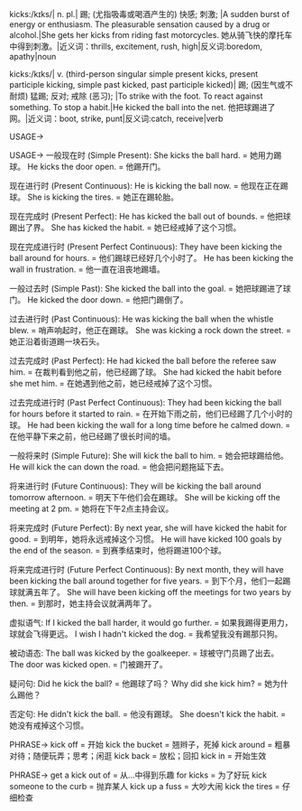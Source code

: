kicks:/kɪks/| n. pl.| 踢; (尤指吸毒或喝酒产生的) 快感; 刺激;  |A sudden burst of energy or enthusiasm.  The pleasurable sensation caused by a drug or alcohol.|She gets her kicks from riding fast motorcycles. 她从骑飞快的摩托车中得到刺激。|近义词：thrills, excitement, rush, high|反义词:boredom, apathy|noun

kicks:/kɪks/| v. (third-person singular simple present kicks, present participle kicking, simple past kicked, past participle kicked)| 踢; (因生气或不耐烦) 猛踢; 反对; 戒除 (恶习); |To strike with the foot. To react against something. To stop a habit.|He kicked the ball into the net. 他把球踢进了网。|近义词：boot, strike, punt|反义词:catch, receive|verb


USAGE->

USAGE->
一般现在时 (Simple Present):
She kicks the ball hard. = 她用力踢球。
He kicks the door open. = 他踢开门。

现在进行时 (Present Continuous):
He is kicking the ball now. = 他现在正在踢球。
She is kicking the tires. = 她正在踢轮胎。

现在完成时 (Present Perfect):
He has kicked the ball out of bounds. = 他把球踢出了界。
She has kicked the habit. = 她已经戒掉了这个习惯。

现在完成进行时 (Present Perfect Continuous):
They have been kicking the ball around for hours. = 他们踢球已经好几个小时了。
He has been kicking the wall in frustration. = 他一直在沮丧地踢墙。

一般过去时 (Simple Past):
She kicked the ball into the goal. = 她把球踢进了球门。
He kicked the door down. = 他把门踢倒了。

过去进行时 (Past Continuous):
He was kicking the ball when the whistle blew. = 哨声响起时，他正在踢球。
She was kicking a rock down the street. = 她正沿着街道踢一块石头。

过去完成时 (Past Perfect):
He had kicked the ball before the referee saw him. = 在裁判看到他之前，他已经踢了球。
She had kicked the habit before she met him. = 在她遇到他之前，她已经戒掉了这个习惯。

过去完成进行时 (Past Perfect Continuous):
They had been kicking the ball for hours before it started to rain. = 在开始下雨之前，他们已经踢了几个小时的球。
He had been kicking the wall for a long time before he calmed down. = 在他平静下来之前，他已经踢了很长时间的墙。

一般将来时 (Simple Future):
She will kick the ball to him. = 她会把球踢给他。
He will kick the can down the road. = 他会把问题拖延下去。

将来进行时 (Future Continuous):
They will be kicking the ball around tomorrow afternoon. = 明天下午他们会在踢球。
She will be kicking off the meeting at 2 pm. = 她将在下午2点主持会议。

将来完成时 (Future Perfect):
By next year, she will have kicked the habit for good. = 到明年，她将永远戒掉这个习惯。
He will have kicked 100 goals by the end of the season. = 到赛季结束时，他将踢进100个球。

将来完成进行时 (Future Perfect Continuous):
By next month, they will have been kicking the ball around together for five years. = 到下个月，他们一起踢球就满五年了。
She will have been kicking off the meetings for two years by then. = 到那时，她主持会议就满两年了。


虚拟语气:
If I kicked the ball harder, it would go further. = 如果我踢得更用力，球就会飞得更远。
I wish I hadn't kicked the dog. = 我希望我没有踢那只狗。

被动语态:
The ball was kicked by the goalkeeper. = 球被守门员踢了出去。
The door was kicked open. = 门被踢开了。

疑问句:
Did he kick the ball? = 他踢球了吗？
Why did she kick him? = 她为什么踢他？

否定句:
He didn't kick the ball. = 他没有踢球。
She doesn't kick the habit. = 她没有戒掉这个习惯。

PHRASE->
kick off = 开始
kick the bucket = 翘辫子，死掉
kick around = 粗暴对待；随便玩弄；思考；闲逛
kick back = 放松；回扣
kick in = 开始生效


PHRASE->
get a kick out of = 从...中得到乐趣
for kicks = 为了好玩
kick someone to the curb = 抛弃某人
kick up a fuss = 大吵大闹
kick the tires = 仔细检查
